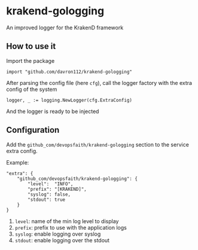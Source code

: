 # krakend-gologging

An improved logger for the KrakenD framework

## How to use it

Import the package

	import "github.com/davron112/krakend-gologging"

After parsing the config file (here `cfg`), call the logger factory with the extra config of the system

	logger, _ := logging.NewLogger(cfg.ExtraConfig)

And the logger is ready to be injected

## Configuration

Add the `github_com/devopsfaith/krakend-gologging` section to the service extra config.

Example:

	"extra": {
		"github_com/devopsfaith/krakend-gologging": {
			"level":  "INFO",
			"prefix": "[KRAKEND]",
			"syslog": false,
			"stdout": true
		}
	}

1. `level`: name of the min log level to display
2. `prefix`: prefix to use with the application logs
3. `syslog`: enable logging over syslog
4. `stdout`: enable logging over the stdout
